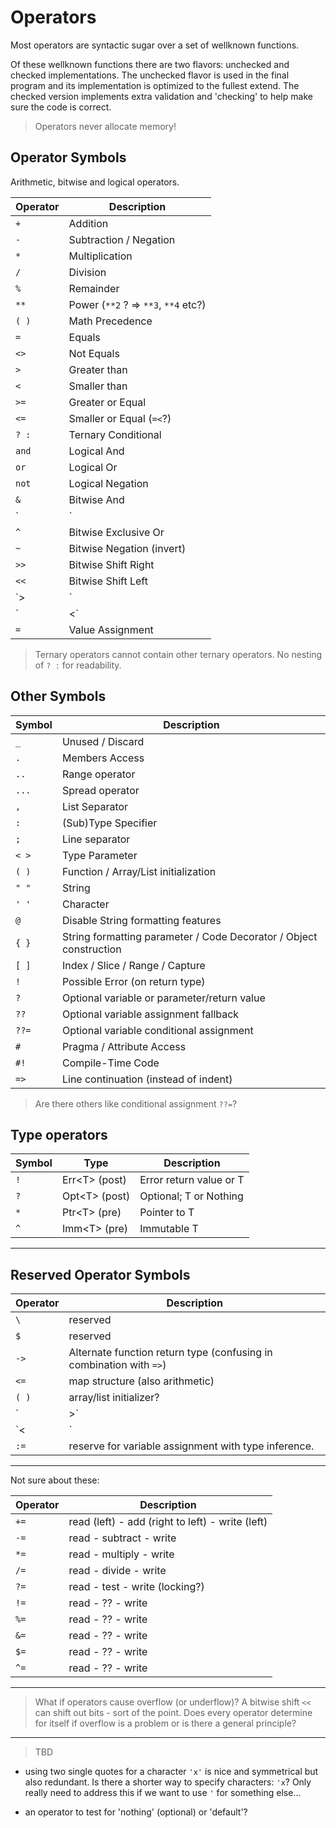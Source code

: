 # Operators

Most operators are syntactic sugar over a set of wellknown functions.

Of these wellknown functions there are two flavors: unchecked and checked implementations. The unchecked flavor is used in the final program and its implementation is optimized to the fullest extend. The checked version implements extra validation and 'checking' to help make sure the code is correct.

> Operators never allocate memory!

## Operator Symbols

Arithmetic, bitwise and logical operators.

| Operator | Description
|---|---
| `+` | Addition
| `-` | Subtraction / Negation
| `*` | Multiplication
| `/` | Division
| `%` | Remainder
| `**` | Power (`**2` ? => `**3`, `**4` etc?)
| `( )` | Math Precedence
| `=` | Equals
| `<>` | Not Equals
| `>` | Greater than
| `<` | Smaller than
| `>=` | Greater or Equal
| `<=` | Smaller or Equal (`=<`?)
| `? :` | Ternary Conditional
| `and` | Logical And
| `or` | Logical Or
| `not` | Logical Negation
| `&` | Bitwise And
| `|` | Bitwise Or
| `^` | Bitwise Exclusive Or
| `~` | Bitwise Negation (invert)
| `>>` | Bitwise Shift Right
| `<<` | Bitwise Shift Left
| `>|` | Bitwise Rotate Right
| `|<` | Bitwise Rotate Left
| `=` | Value Assignment

> Ternary operators cannot contain other ternary operators. No nesting of `? :` for readability.

## Other Symbols

| Symbol | Description
|---|---
| `_` | Unused / Discard
| `.` | Members Access
| `..` | Range operator
| `...` | Spread operator
| `,` | List Separator
| `:` | (Sub)Type Specifier
| `;` | Line separator
| `< >` | Type Parameter
| `( )` | Function / Array/List initialization
| `" "` | String
| `' '` | Character
| `@` | Disable String formatting features
| `{ }` | String formatting parameter / Code Decorator / Object construction
| `[ ]` | Index / Slice / Range / Capture
| `!` | Possible Error (on return type)
| `?` | Optional variable or parameter/return value
| `??` | Optional variable assignment fallback
| `??=` | Optional variable conditional assignment
| `#` | Pragma / Attribute Access
| `#!` | Compile-Time Code
| `=>` | Line continuation (instead of indent)

> Are there others like conditional assignment `??=`?

## Type operators

| Symbol | Type | Description
|---|---|---
| `!` | Err\<T> (post) | Error return value or T
| `?` | Opt\<T> (post) | Optional; T or Nothing
| `*` | Ptr\<T> (pre) | Pointer to T
| `^` | Imm\<T> (pre) | Immutable T

---

## Reserved Operator Symbols

| Operator | Description
|---|---
| `\` | reserved
| `$` | reserved
| `->` | Alternate function return type (confusing in combination with `=>`)
| `<=` | map structure (also arithmetic)
| `( )` | array/list initializer?
| `|>` | 
| `<|` | 
| `:=` | reserve for variable assignment with type inference.

---

Not sure about these:

| Operator | Description
|---|---
| `+=` | read (left) - add (right to left) - write (left)
| `-=` | read - subtract - write
| `*=` | read - multiply - write
| `/=` | read - divide - write
| `?=` | read - test - write (locking?)
| `!=` | read - ?? - write
| `%=` | read - ?? - write
| `&=` | read - ?? - write
| `$=` | read - ?? - write
| `^=` | read - ?? - write

---

> What if operators cause overflow (or underflow)? A bitwise shift `<<` can shift out bits - sort of the point. Does every operator determine for itself if overflow is a problem or is there a general principle?

---

> TBD

- using two single quotes for a character `'x'` is nice and symmetrical but also redundant. Is there a shorter way to specify characters: `'x`? Only really need to address this if we want to use `'` for something else...

- an operator to test for 'nothing' (optional) or 'default'?

